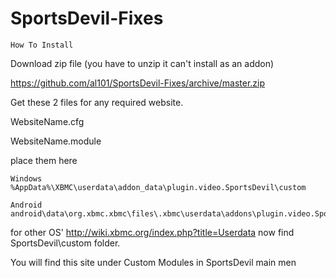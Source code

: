 SportsDevil-Fixes
=================
	How To Install
	

Download zip file (you have to unzip it can't install as an addon)

https://github.com/al101/SportsDevil-Fixes/archive/master.zip


Get these 2 files for any required website.


WebsiteName.cfg

WebsiteName.module



place them here


	Windows
	%AppData%\XBMC\userdata\addon_data\plugin.video.SportsDevil\custom
	
	Android
	android\data\org.xbmc.xbmc\files\.xbmc\userdata\addons\plugin.video.SportDevil\custom

for other OS'
http://wiki.xbmc.org/index.php?title=Userdata
now find SportsDevil\custom folder.

You will find this site under Custom Modules in SportsDevil main men